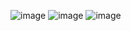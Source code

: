 ![image](https://user-images.githubusercontent.com/57319180/179369404-806ceb6e-df2b-4683-84a0-4ba29eb739aa.png)
![image](https://user-images.githubusercontent.com/57319180/179369438-cb8a8748-3535-405b-b17d-515f24e66b76.png)
![image](https://user-images.githubusercontent.com/57319180/179369450-c7f38c5e-ca59-4d64-97cf-daefcc15f7ae.png)
